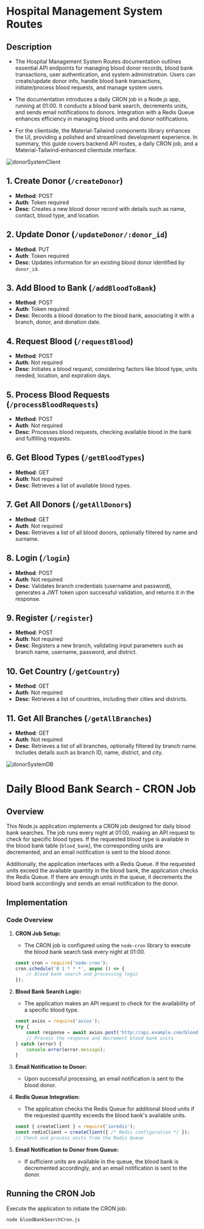 # Hospital Management System Routes

## Description
- The Hospital Management System Routes documentation outlines essential API endpoints for managing blood donor records, blood bank transactions, user authentication, and system administration. Users can create/update donor info, handle blood bank transactions, initiate/process blood requests, and manage system users.

- The documentation introduces a daily CRON job in a Node.js app, running at 01:00. It conducts a blood bank search, decrements units, and sends email notifications to donors. Integration with a Redis Queue enhances efficiency in managing blood units and donor notifications.

- For the clientside, the Material-Tailwind components library enhances the UI, providing a polished and streamlined development experience. In summary, this guide covers backend API routes, a daily CRON job, and a Material-Tailwind-enhanced clientside interface.

![donorSystemClient](https://github.com/atakandgn/BloodDonorSystem/assets/108396649/35b719c9-f0f9-456d-a7d4-e8fe381edc7a)

## 1. Create Donor (`/createDonor`)

- **Method**: POST
- **Auth**: Token required
- **Desc**: Creates a new blood donor record with details such as name, contact, blood type, and location.

## 2. Update Donor (`/updateDonor/:donor_id`)

- **Method**: PUT
- **Auth**: Token required
- **Desc**: Updates information for an existing blood donor identified by `donor_id`.

## 3. Add Blood to Bank (`/addBloodToBank`)

- **Method**: POST
- **Auth**: Token required
- **Desc**: Records a blood donation to the blood bank, associating it with a branch, donor, and donation date.

## 4. Request Blood (`/requestBlood`)

- **Method**: POST
- **Auth**: Not required
- **Desc**: Initiates a blood request, considering factors like blood type, units needed, location, and expiration days.

## 5. Process Blood Requests (`/processBloodRequests`)

- **Method**: POST
- **Auth**: Not required
- **Desc**: Processes blood requests, checking available blood in the bank and fulfilling requests.

## 6. Get Blood Types (`/getBloodTypes`)

- **Method**: GET
- **Auth**: Not required
- **Desc**: Retrieves a list of available blood types.

## 7. Get All Donors (`/getAllDonors`)

- **Method**: GET
- **Auth**: Not required
- **Desc**: Retrieves a list of all blood donors, optionally filtered by name and surname.

## 8. Login (`/login`)

- **Method**: POST
- **Auth**: Not required
- **Desc**: Validates branch credentials (username and password), generates a JWT token upon successful validation, and returns it in the response.

## 9. Register (`/register`)

- **Method**: POST
- **Auth**: Not required
- **Desc**: Registers a new branch, validating input parameters such as branch name, username, password, and district.

## 10. Get Country (`/getCountry`)

- **Method**: GET
- **Auth**: Not required
- **Desc**: Retrieves a list of countries, including their cities and districts.

## 11. Get All Branches (`/getAllBranches`)

- **Method**: GET
- **Auth**: Not required
- **Desc**: Retrieves a list of all branches, optionally filtered by branch name. Includes details such as branch ID, name, district, and city.


![donorSystemDB](https://github.com/atakandgn/BloodDonorSystem/assets/108396649/7f47d35d-7381-4388-b5da-e06bf787a552)

# Daily Blood Bank Search - CRON Job

## Overview

This Node.js application implements a CRON job designed for daily blood bank searches. The job runs every night at 01:00, making an API request to check for specific blood types. If the requested blood type is available in the blood bank table (`blood_bank`), the corresponding units are decremented, and an email notification is sent to the blood donor.

Additionally, the application interfaces with a Redis Queue. If the requested units exceed the available quantity in the blood bank, the application checks the Redis Queue. If there are enough units in the queue, it decrements the blood bank accordingly and sends an email notification to the donor.

## Implementation

### Code Overview

1. **CRON Job Setup:**
   - The CRON job is configured using the `node-cron` library to execute the blood bank search task every night at 01:00.

    ```javascript
    const cron = require('node-cron');
    cron.schedule('0 1 * * *', async () => {
        // Blood bank search and processing logic
    });
    ```

2. **Blood Bank Search Logic:**
   - The application makes an API request to check for the availability of a specific blood type.

    ```javascript
    const axios = require('axios');
    try {
        const response = await axios.post('http://api.example.com/bloodBankSearch');
        // Process the response and decrement blood bank units
    } catch (error) {
        console.error(error.message);
    }
    ```

3. **Email Notification to Donor:**
   - Upon successful processing, an email notification is sent to the blood donor.

4. **Redis Queue Integration:**
   - The application checks the Redis Queue for additional blood units if the requested quantity exceeds the blood bank's available units.

    ```javascript
    const { createClient } = require('ioredis');
    const redisClient = createClient({ /* Redis configuration */ });
    // Check and process units from the Redis Queue
    ```

5. **Email Notification to Donor from Queue:**
   - If sufficient units are available in the queue, the blood bank is decremented accordingly, and an email notification is sent to the donor.

## Running the CRON Job

Execute the application to initiate the CRON job:

```bash
node bloodBankSearchCron.js
